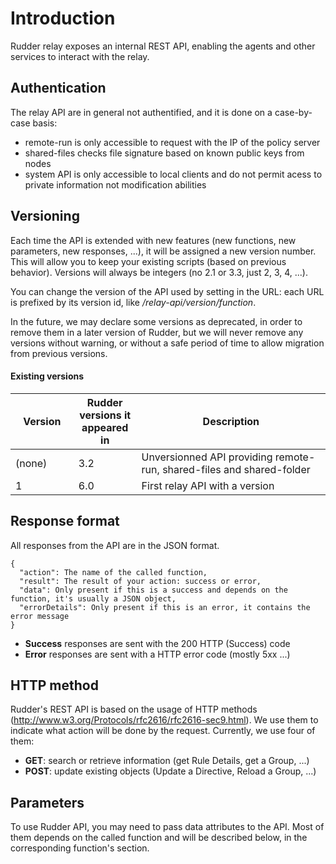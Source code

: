 # Introduction

Rudder relay exposes an internal REST API, enabling the agents and other services to interact with the relay.

<span id="api-_-Authentication"/>

## Authentication

The relay API are in general not authentified, and it is done on a case-by-case basis:

* remote-run is only accessible to request with the IP of the policy server
* shared-files checks file signature based on known public keys from nodes
* system API is only accessible to local clients and do not permit acess to
  private information not modification abilities

<span id="api-_-Versioning"/>

## Versioning

Each time the API is extended with new features (new functions, new parameters, new responses, ...), it will be assigned a new version number. This will allow you
to keep your existing scripts (based on previous behavior). Versions will always be integers (no 2.1 or 3.3, just 2, 3, 4, ...).

You can change the version of the API used by setting in the URL: each URL is prefixed by its version id, like */relay-api/version/function*.

In the future, we may declare some versions as deprecated, in order to remove them in a later version of Rudder, but we will never remove any versions without warning, or without a safe
period of time to allow migration from previous versions.

<h4>Existing versions</h4>
<table>
  <thead>
    <tr>
      <th style="width: 20%">Version</th>
      <th style="width: 20%">Rudder versions it appeared in</th>
      <th style="width: 70%">Description</th>
    </tr>
  </thead>
  <tbody>
    <tr>
      <td class="code">(none)</td>
      <td class="code">3.2</td>
      <td>Unversionned API providing remote-run, shared-files and shared-folder</td>
    </tr>
    <tr>
      <td class="code">1</td>
      <td class="code">6.0</td>
      <td>First relay API with a version</td>
    </tr>
  </tbody>
</table>

<span id="api-_-Response"/>

## Response format

All responses from the API are in the JSON format.

<pre class="language-json"><code>{
  <span class="str">"action"</span>: <span class="tag">The name of the called function</span>,
  <span class="str">"result"</span>: <span class="tag">The result of your action: <span class="kwd">success</span> or <span class="kwd">error</span></span>,
  <span class="str">"data"</span>: <span class="tag">Only present if this is a <span class="kwd">success</span> and depends on the function, it's usually a JSON object</span>,
  <span class="str">"errorDetails"</span>: <span class="tag">Only present if this is an <span class="kwd">error</span>, it contains the error message</span>
}
</code></pre>

* __Success__ responses are sent with the 200 HTTP (Success) code
* __Error__ responses are sent with a HTTP error code (mostly 5xx ...)

<span id="api-_-HTTP"/>

## HTTP method

Rudder's REST API is based on the usage of HTTP methods (http://www.w3.org/Protocols/rfc2616/rfc2616-sec9.html). We use them to indicate what action will be done by the request. Currently, we use four of them:

* **GET**: search or retrieve information (get Rule Details, get a Group, ...)
* **POST**: update existing objects (Update a Directive, Reload a Group, ...)

<span id="api-_-Parameters"/>

## Parameters

To use Rudder API, you may need to pass data attributes to the API. Most of them depends on the called function and will be described below, in the corresponding function's section.

